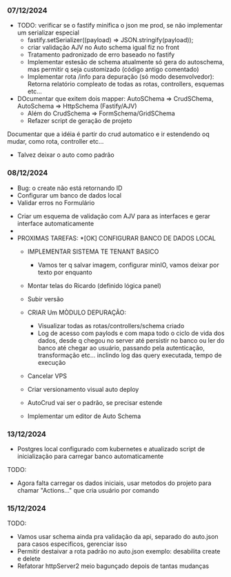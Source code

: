 ### 07/12/2024

- TODO: verificar se o fastify minifica o json me prod, se não implementar um serializar especial
  - fastify.setSerializer((payload) => JSON.stringify(payload));
  - criar validação AJV no Auto schema igual fiz no front
  - Tratamento padronizado de erro baseado no fastify
  - Implementar estesão de schema atualmente só gera do autoschema, mas permitir q seja customizado (código antigo
    comentado)
  - Implementar rota /info para depuração (só modo desenvolvedor): Retorna relatório compleato de todas as rotas,
    controllers, esquemas etc...
- DOcumentar que exitem dois mapper: AutoSChema => CrudSChema, AutoSchema => HttpSchema (Fastify/AJV)
  - Além do CrudSchema => FormSchema/GridSChema
  - Refazer script de geração de projeto

Documentar que a idéia é partir do crud automatico e ir estendendo oq mudar, como rota, controller etc...

- Talvez deixar o auto como padrão

### 08/12/2024

- Bug: o create não está retornando ID
- Configurar um banco de dados local
- Validar erros no Formulário

* Criar um esquema de validação com AJV para as interfaces e gerar interface automaticamente
*
* PROXIMAS TAREFAS:
  *[OK] CONFIGURAR BANCO DE DADOS LOCAL
  * IMPLEMENTAR SISTEMA TE TENANT BASICO
    * Vamos ter q salvar imagem, configurar minIO, vamos deixar por texto por enquanto
  * Montar telas do Ricardo (definido lógica panel)
  * Subir versão 

  * CRIAR Um MÒDULO DEPURAÇÃO:
    * Visualizar todas as rotas/controllers/schema criado
    * Log de acesso com paylods e com mapa todo o ciclo de vida dos dados, desde q chegou no server até persistir no
      banco
      ou ler do banco até chegar ao usuário, passando pela autenticação, transformação etc... inclindo log das query
      executada, tempo de execução
  
  * Cancelar VPS


  * Criar versionamento visual auto deploy

  * AutoCrud vai ser o padrão, se precisar estende

  * Implementar um editor de Auto Schema

### 13/12/2024

* Postgres local configurado com kubernetes e atualizado script de inicialização para carregar banco automaticamente

TODO:
  * Agora falta carregar os dados iniciais, usar metodos do projeto para chamar "Actions..." que cria usuário por comando


### 15/12/2024

TODO:
  * Vamos usar schema ainda pra validação da api, separado do auto.json para casos especificos, gerenciar isso
  * Permitir destaivar a rota padrão no auto.json exemplo: desabilita create e delete
  * Refatorar httpServer2 meio bagunçado depois de tantas mudanças
